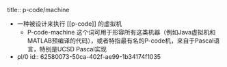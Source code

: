 title:: p-code/machine

- 一种被设计来执行 [[p-code]] 的虚拟机
  - P-code-machine 这个词可用于形容所有这类机器（例如Java虚拟机和MATLAB预编译的代码），或者特指最有名的P-code机，来自于Pascal语言，特别是UCSD Pascal实现
- pl/0
  id:: 62580073-50ca-402f-ae99-1b34174f1035